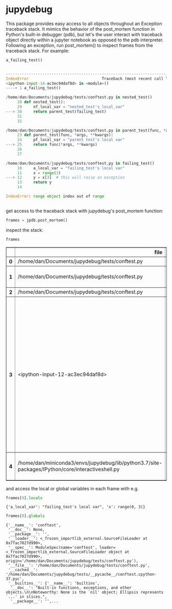 # jupydebug

This package provides easy access to all objects throughout an Exception traceback stack. It mimics the behavior of the post_mortem function in Python's built-in debugger (pdb), but let's the user interact with traceback object directly within a jupyter notebook as opposed to the pdb interpreter. Following an exception, run post_mortem() to inspect frames from the traceback stack. For example:

```python
a_failing_test()
```

```python

---------------------------------------------------------------------------
IndexError                                Traceback (most recent call last)
<ipython-input-14-ac3ec94daf8d> in <module>()
----> 1 a_failing_test()

/home/dan/Documents/jupydebug/tests/conftest.py in nested_test()
     28 def nested_test():
     29     nf_local_var = "nested_test's_local_var"
---> 30     return parent_test(failing_test)
     31 
     32 

/home/dan/Documents/jupydebug/tests/conftest.py in parent_test(func, *args, **kwargs)
     23 def parent_test(func, *args, **kwargs):
     24     pf_local_var = "parent test's local var"
---> 25     return func(*args, **kwargs)
     26 
     27 

/home/dan/Documents/jupydebug/tests/conftest.py in failing_test()
     10     a_local_var = "failing_test's local var"
     11     x = range(3)
---> 12     y = x[3]  # this will raise an exception
     13     return y
     14 

IndexError: range object index out of range
    
```

get access to the traceback stack with jupydebug's post_mortem function:

```python
frames = jpdb.post_mortem()
```
inspect the stack:
```python
frames
```

<table border="1" class="dataframe">
  <thead>
    <tr style="text-align: right;">
      <th></th>
      <th>file</th>
      <th>line</th>
      <th>calling</th>
      <th>locals</th>
    </tr>
  </thead>
  <tbody>
    <tr>
      <th>0</th>
      <td>/home/dan/Documents/jupydebug/tests/conftest.py</td>
      <td>12</td>
      <td>failing_test</td>
      <td>(a_local_var, x)</td>
    </tr>
    <tr>
      <th>1</th>
      <td>/home/dan/Documents/jupydebug/tests/conftest.py</td>
      <td>25</td>
      <td>parent_test</td>
      <td>(func, args, kwargs, pf_local_var)</td>
    </tr>
    <tr>
      <th>2</th>
      <td>/home/dan/Documents/jupydebug/tests/conftest.py</td>
      <td>30</td>
      <td>nested_test</td>
      <td>(nf_local_var)</td>
    </tr>
    <tr>
      <th>3</th>
      <td>&lt;ipython-input-12-ac3ec94daf8d&gt;</td>
      <td>1</td>
      <td>&lt;module&gt;</td>
      <td>(__name__, __doc__, __package__, __loader__, __spec__, __builtin__, __builtins__, _ih, _oh, _dh, _sh, In, Out, get_ipython, exit, quit, _, __, ___, sys, _i, _ii, _iii, _i1, context, jpdb, conftest, _i2, contexts, _i3, _3, _i4, _i5, _i6, _6, _i7, debugger, _7, _i8, _8, _i9, _i10, _i11, a_failing_test, _i12, _i13, _13, _i14, df, _i15, _15, _i16)</td>
    </tr>
    <tr>
      <th>4</th>
      <td>/home/dan/miniconda3/envs/jupydebug/lib/python3.7/site-packages/IPython/core/interactiveshell.py</td>
      <td>2898</td>
      <td>run_code</td>
      <td>(self, code_obj, result, old_excepthook, outflag)</td>
    </tr>
  </tbody>
</table>

and access the local or global variables in each frame with e.g. 

```python
frames[0].locals
```

```
{'a_local_var': "failing_test's local var", 'x': range(0, 3)}
```

```python
frames[0].globals
```

```
{'__name__': 'conftest',
 '__doc__': None,
 '__package__': '',
 '__loader__': <_frozen_importlib_external.SourceFileLoader at 0x7fac7027d990>,
 '__spec__': ModuleSpec(name='conftest', loader=<_frozen_importlib_external.SourceFileLoader object at 0x7fac7027d990>, origin='/home/dan/Documents/jupydebug/tests/conftest.py'),
 '__file__': '/home/dan/Documents/jupydebug/tests/conftest.py',
 '__cached__': '/home/dan/Documents/jupydebug/tests/__pycache__/conftest.cpython-37.pyc',
 '__builtins__': {'__name__': 'builtins',
  '__doc__': "Built-in functions, exceptions, and other objects.\n\nNoteworthy: None is the `nil' object; Ellipsis represents `...' in slices.",
  '__package__': '',...
```

